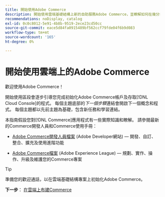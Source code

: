 ```yaml
---
title: 開始使用Adobe Commerce
description: 開始使用雲端基礎結構上新的自助服務Adobe Commerce，並瞭解如何在幾分鐘內建立和部署Adobe Commerce商店。
recommendations: noDisplay, catalog
exl-id: 0c0c8012-5e91-4b8b-9519-2ece23cd50cc
source-git-commit: eace5d84fa0915489bf562ccf79fde04f6b9d083
workflow-type: tm+mt
source-wordcount: '165'
ht-degree: 0%

---
```


# 開始使用雲端上的Adobe Commerce

歡迎使用Adobe Commerce！

開始使用區段會逐步引導您完成初始化Adobe Commerce帳戶及存取[!DNL Cloud Console]的程式。 每個主題底部的&#x200B;_下一個步驟_&#x200B;連結會開啟下一個概念和程式。 每個主題都以先前主題為基礎，包含新任務和學習連結。

本指南假設您對[!DNL Commerce]應用程式有一些實際知識和瞭解。 請參閱最新的Commerce開發人員和Commerce使用手冊：

- [Adobe Commerce開發人員檔案](https://developer.adobe.com/commerce/docs/) (Adobe Developer網站) — 開發、自訂、整合、擴充及使用進階功能

- [Adobe Commerce檔案](https://experienceleague.adobe.com/docs/commerce.html) (Adobe Experience League) — 規劃、實作、操作、升級及維護您的Commerce專案

>[!TIP]
>
>準備您的歡迎通話，以在雲端基礎結構專案上初始化Adobe Commerce。
>
>**下一步**： [在雲端上布建Commerce](new-project.md)
